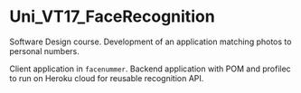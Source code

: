 # Uni_VT17_FaceRecognition
Software Design course. Development of an application matching photos to personal numbers.

Client application in `facenummer`.
Backend application with POM and profilec to run on Heroku cloud for reusable recognition API.
